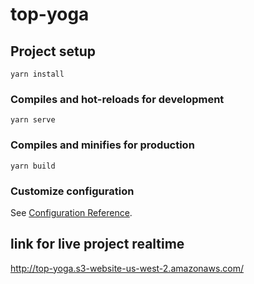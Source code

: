# top-yoga

## Project setup
```
yarn install
```

### Compiles and hot-reloads for development
```
yarn serve
```

### Compiles and minifies for production
```
yarn build
```

### Customize configuration
See [Configuration Reference](https://cli.vuejs.org/config/).

## link for live project realtime 
http://top-yoga.s3-website-us-west-2.amazonaws.com/
